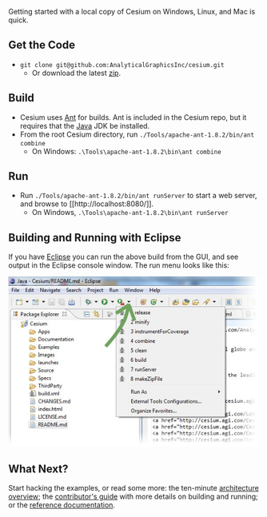 Getting started with a local copy of Cesium on Windows, Linux, and Mac is quick.

## Get the Code

* `git clone git@github.com:AnalyticalGraphicsInc/cesium.git`
   * Or download the latest [zip](https://github.com/AnalyticalGraphicsInc/cesium/downloads).

## Build

* Cesium uses [Ant](http://ant.apache.org/) for builds.  Ant is included in the Cesium repo, but it requires that the [Java](http://www.java.com/en/download/index.jsp) JDK be installed.
* From the root Cesium directory, run `./Tools/apache-ant-1.8.2/bin/ant combine`
   * On Windows: `.\Tools\apache-ant-1.8.2\bin\ant combine`

## Run

* Run `./Tools/apache-ant-1.8.2/bin/ant runServer` to start a web server, and browse to [[http://localhost:8080/]].
   * On Windows, `.\Tools\apache-ant-1.8.2\bin\ant runServer`

## Building and Running with Eclipse

If you have [Eclipse](http://www.eclipse.org/downloads/) you can run the above build from the GUI, and see output in the Eclipse console window.  The run menu looks like this:

<img src="screenshots/EclipseBuildMenu.jpg" />

## What Next?

Start hacking the examples, or read some more: the ten-minute [architecture overview](https://github.com/AnalyticalGraphicsInc/cesium/wiki/Architecture); the [contributor's guide](https://github.com/AnalyticalGraphicsInc/cesium/wiki/Contributor%27s-Guide) with more details on building and running; or the [reference documentation](http://cesium.agi.com/Documentation/).